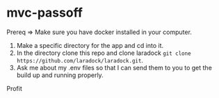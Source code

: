 # mvc-passoff

Prereq => Make sure you have docker installed in your computer.

1. Make a specific directory for the app and cd into it.
1. In the directory clone this repo and clone laradock `git clone https://github.com/laradock/laradock.git`.
1. Ask me about my .env files so that I can send them to you to get the build up and running properly.

Profit
